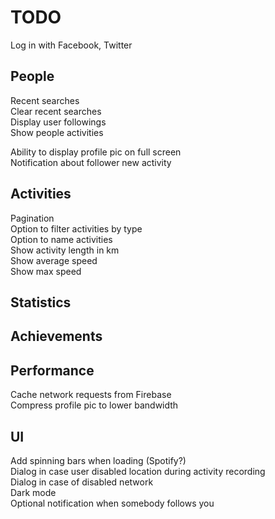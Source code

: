 # TODO

Log in with Facebook, Twitter

## People

Recent searches  
Clear recent searches  
Display user followings  
Show people activities

Ability to display profile pic on full screen  
Notification about follower new activity

## Activities

Pagination  
Option to filter activities by type  
Option to name activities  
Show activity length in km  
Show average speed  
Show max speed

## Statistics

## Achievements

## Performance

Cache network requests from Firebase   
Compress profile pic to lower bandwidth

## UI

Add spinning bars when loading (Spotify?)  
Dialog in case user disabled location during activity recording  
Dialog in case of disabled network  
Dark mode  
Optional notification when somebody follows you
